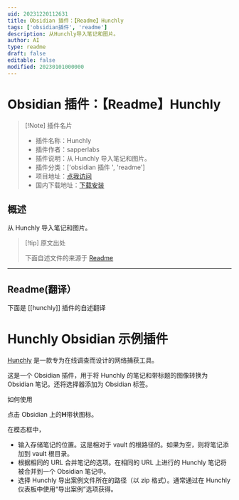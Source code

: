 ```yaml
---
uid: 20231220112631
title: Obsidian 插件：【Readme】Hunchly
tags: ['obsidian插件', 'readme']
description: 从Hunchly导入笔记和图片。
author: AI
type: readme
draft: false
editable: false
modified: 20230101000000
---
```


# Obsidian 插件：【Readme】Hunchly

> [!Note] 插件名片
> - 插件名称：Hunchly
> - 插件作者：sapperlabs
> - 插件说明：从 Hunchly 导入笔记和图片。
> - 插件分类：['obsidian 插件 ', 'readme']
> - 项目地址：[点我访问](https://github.com/shadowoption/Hunchly-obsidian-plugin)
> - 国内下载地址：[下载安装](https://pkmer.cn/products/plugin/pluginMarket/?hunchly)

## 概述

从 Hunchly 导入笔记和图片。

> [!tip] 原文出处
>
>下面自述文件的来源于 [Readme](https://ghproxy.net/https://raw.githubusercontent.com/shadowoption/Hunchly-obsidian-plugin/master/README.md)

---

## Readme(翻译）

下面是 [[hunchly]] 插件的自述翻译

# Hunchly Obsidian 示例插件

[Hunchly](https://www.hunch.ly) 是一款专为在线调查而设计的网络捕获工具。

这是一个 Obsidian 插件，用于将 Hunchly 的笔记和带标题的图像转换为 Obsidian 笔记。还将选择器添加为 Obsidian 标签。

如何使用

点击 Obsidian 上的**H**带状图标。

在模态框中，

- 输入存储笔记的位置。这是相对于 vault 的根路径的。如果为空，则将笔记添加到 vault 根目录。
- 根据相同的 URL 合并笔记的选项。在相同的 URL 上进行的 Hunchly 笔记将被合并到一个 Obsidian 笔记中。
- 选择 Hunchly 导出案例文件所在的路径（以 zip 格式）。通常通过在 Hunchly 仪表板中使用“导出案例”选项获得。



